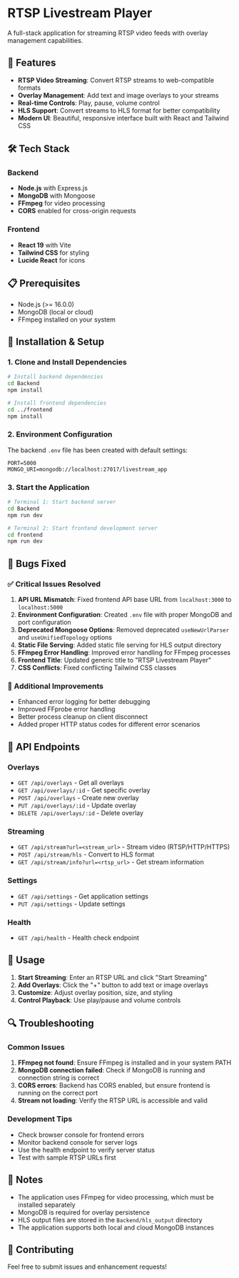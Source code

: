 # RTSP Livestream Player

A full-stack application for streaming RTSP video feeds with overlay management capabilities.

## 🚀 Features

- **RTSP Video Streaming**: Convert RTSP streams to web-compatible formats
- **Overlay Management**: Add text and image overlays to your streams
- **Real-time Controls**: Play, pause, volume control
- **HLS Support**: Convert streams to HLS format for better compatibility
- **Modern UI**: Beautiful, responsive interface built with React and Tailwind CSS

## 🛠️ Tech Stack

### Backend
- **Node.js** with Express.js
- **MongoDB** with Mongoose
- **FFmpeg** for video processing
- **CORS** enabled for cross-origin requests

### Frontend
- **React 19** with Vite
- **Tailwind CSS** for styling
- **Lucide React** for icons

## 📋 Prerequisites

- Node.js (>= 16.0.0)
- MongoDB (local or cloud)
- FFmpeg installed on your system

## 🔧 Installation & Setup

### 1. Clone and Install Dependencies

```bash
# Install backend dependencies
cd Backend
npm install

# Install frontend dependencies
cd ../frontend
npm install
```

### 2. Environment Configuration

The backend `.env` file has been created with default settings:

```env
PORT=5000
MONGO_URI=mongodb://localhost:27017/livestream_app
```

### 3. Start the Application

```bash
# Terminal 1: Start backend server
cd Backend
npm run dev

# Terminal 2: Start frontend development server
cd frontend
npm run dev
```

## 🐛 Bugs Fixed

### ✅ Critical Issues Resolved

1. **API URL Mismatch**: Fixed frontend API base URL from `localhost:3000` to `localhost:5000`
2. **Environment Configuration**: Created `.env` file with proper MongoDB and port configuration
3. **Deprecated Mongoose Options**: Removed deprecated `useNewUrlParser` and `useUnifiedTopology` options
4. **Static File Serving**: Added static file serving for HLS output directory
5. **FFmpeg Error Handling**: Improved error handling for FFmpeg processes
6. **Frontend Title**: Updated generic title to "RTSP Livestream Player"
7. **CSS Conflicts**: Fixed conflicting Tailwind CSS classes

### 🔧 Additional Improvements

- Enhanced error logging for better debugging
- Improved FFprobe error handling
- Better process cleanup on client disconnect
- Added proper HTTP status codes for different error scenarios

## 📡 API Endpoints

### Overlays
- `GET /api/overlays` - Get all overlays
- `GET /api/overlays/:id` - Get specific overlay
- `POST /api/overlays` - Create new overlay
- `PUT /api/overlays/:id` - Update overlay
- `DELETE /api/overlays/:id` - Delete overlay

### Streaming
- `GET /api/stream?url=<stream_url>` - Stream video (RTSP/HTTP/HTTPS)
- `POST /api/stream/hls` - Convert to HLS format
- `GET /api/stream/info?url=<rtsp_url>` - Get stream information

### Settings
- `GET /api/settings` - Get application settings
- `PUT /api/settings` - Update settings

### Health
- `GET /api/health` - Health check endpoint

## 🎯 Usage

1. **Start Streaming**: Enter an RTSP URL and click "Start Streaming"
2. **Add Overlays**: Click the "+" button to add text or image overlays
3. **Customize**: Adjust overlay position, size, and styling
4. **Control Playback**: Use play/pause and volume controls

## 🔍 Troubleshooting

### Common Issues

1. **FFmpeg not found**: Ensure FFmpeg is installed and in your system PATH
2. **MongoDB connection failed**: Check if MongoDB is running and connection string is correct
3. **CORS errors**: Backend has CORS enabled, but ensure frontend is running on the correct port
4. **Stream not loading**: Verify the RTSP URL is accessible and valid

### Development Tips

- Check browser console for frontend errors
- Monitor backend console for server logs
- Use the health endpoint to verify server status
- Test with sample RTSP URLs first

## 📝 Notes

- The application uses FFmpeg for video processing, which must be installed separately
- MongoDB is required for overlay persistence
- HLS output files are stored in the `Backend/hls_output` directory
- The application supports both local and cloud MongoDB instances

## 🤝 Contributing

Feel free to submit issues and enhancement requests!
